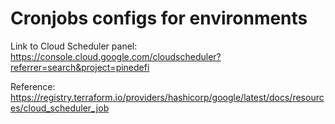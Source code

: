 # Cronjobs configs for environments

Link to Cloud Scheduler panel:
https://console.cloud.google.com/cloudscheduler?referrer=search&project=pinedefi

Reference:
https://registry.terraform.io/providers/hashicorp/google/latest/docs/resources/cloud_scheduler_job
